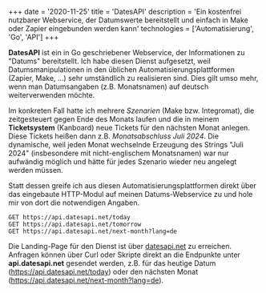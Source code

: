 +++
date = '2020-11-25'
title = 'DatesAPI'
description = 'Ein kostenfrei nutzbarer Webservice, der Datumswerte bereitstellt und einfach in Make oder Zapier eingebunden werden kann'
technologies = ['Automatisierung', 'Go', 'API']
+++

**DatesAPI** ist ein in Go geschriebener Webservice, der Informationen zu "Datums" bereitstellt. Ich habe diesen Dienst aufgesetzt, weil Datumsmanipulationen in den üblichen Automatisierungsplattformen (Zapier, Make, ...) sehr umständlich zu realisieren sind. Dies gilt umso mehr, wenn man Datumsangaben (z.B. Monatsnamen) auf deutsch weiterverwenden möchte.

Im konkreten Fall hatte ich mehrere *Szenarien* (Make bzw. Integromat), die zeitgesteuert gegen Ende des Monats laufen und die in meinem **Ticketsystem** (Kanboard) neue Tickets für den nächsten Monat anlegen. Diese Tickets heißen dann z.B. *Monatsabschluss Juli 2024*. Die dynamische, weil jeden Monat wechselnde Erzeugung des Strings "Juli 2024" (insbesondere mit nicht-englischem Monatsnamen) war nur aufwändig möglich und hätte für jedes Szenario wieder neu angelegt werden müssen.

Statt dessen greife ich aus diesen Automatisierungsplattformen direkt über das eingebaute HTTP-Modul auf meinen Datums-Webservice zu und hole mir von dort die notwendigen Angaben.

```
GET https://api.datesapi.net/today
GET https://api.datesapi.net/tomorrow
GET https://api.datesapi.net/next-month?lang=de
```

Die Landing-Page für den Dienst ist über [datesapi.net](https://datesapi.net/?ref=ow) zu erreichen. Anfragen können über Curl oder Skripte direkt an die Endpunkte unter **api.datesapi.net** gesendet werden, z.B. für das heutige Datum (https://api.datesapi.net/today) oder den nächsten Monat (https://api.datesapi.net/next-month?lang=de).

